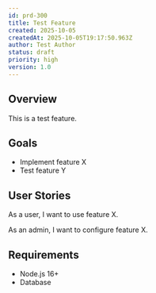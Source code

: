 ```yaml
---
id: prd-300
title: Test Feature
created: 2025-10-05
createdAt: 2025-10-05T19:17:50.963Z
author: Test Author
status: draft
priority: high
version: 1.0
---
```


## Overview

This is a test feature.

## Goals

- Implement feature X
- Test feature Y

## User Stories

As a user, I want to use feature X.

As an admin, I want to configure feature X.

## Requirements

- Node.js 16+
- Database